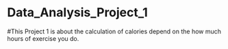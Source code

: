 # Data_Analysis_Project_1
#This Project 1 is about the calculation of calories depend on the how much hours of exercise you do.
